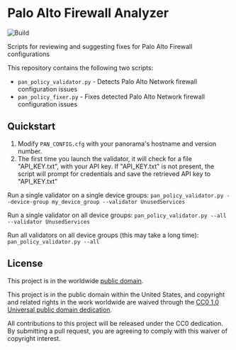 # Palo Alto Firewall Analyzer

![Build](github.com/moshekaplan/palo_alto_firewall_analyzer/workflows/build/badge.svg)

Scripts for reviewing and suggesting fixes for Palo Alto Firewall configurations

This repository contains the following two scripts:

* `pan_policy_validator.py` - Detects Palo Alto Network firewall configuration issues
* `pan_policy_fixer.py` - Fixes detected Palo Alto Network firewall configuration issues

## Quickstart

1. Modify `PAN_CONFIG.cfg` with your panorama's hostname and version number.
1. The first time you launch the validator, it will check for a file
"API_KEY.txt", with your API key. If "API_KEY.txt" is not present, the script will
prompt for credentials and save the retrieved API key to "API_KEY.txt"

Run a single validator on a single device groups:
`pan_policy_validator.py --device-group my_device_group --validator UnusedServices`

Run a single validator on all device groups:
`pan_policy_validator.py --all --validator UnusedServices`

Run all validators on all device groups (this may take a long time):
`pan_policy_validator.py --all`

## License ##

This project is in the worldwide [public domain](LICENSE).

This project is in the public domain within the United States, and
copyright and related rights in the work worldwide are waived through
the [CC0 1.0 Universal public domain
dedication](https://creativecommons.org/publicdomain/zero/1.0/).

All contributions to this project will be released under the CC0
dedication. By submitting a pull request, you are agreeing to comply
with this waiver of copyright interest.
